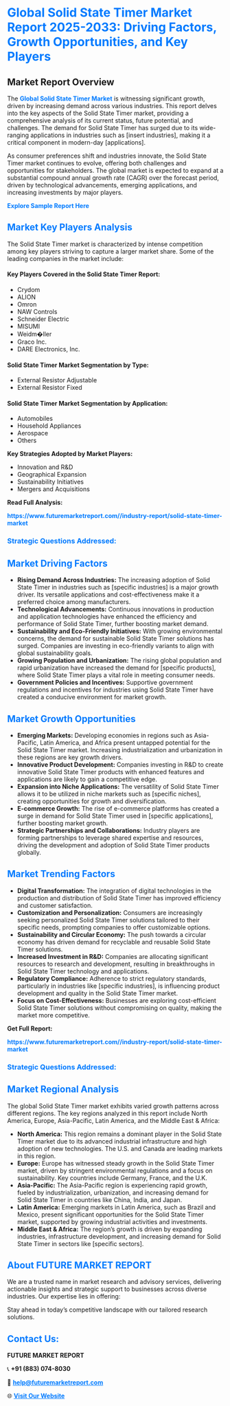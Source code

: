 <h1 style="color: #007BFF;">Global Solid State Timer Market Report 2025-2033: Driving Factors, Growth Opportunities, and Key Players</h1>

<section id="overview">
<h2>Market Report Overview</h2>
<p>The <a href="https://www.futuremarketreport.com//industry-report/solid-state-timer-market" style="color: #007BFF; text-decoration: none;"><strong>Global Solid State Timer Market</strong></a> is witnessing significant growth, driven by increasing demand across various industries. This report delves into the key aspects of the Solid State Timer market, providing a comprehensive analysis of its current status, future potential, and challenges. The demand for Solid State Timer has surged due to its wide-ranging applications in industries such as [insert industries], making it a critical component in modern-day [applications].</p>
<p>As consumer preferences shift and industries innovate, the Solid State Timer market continues to evolve, offering both challenges and opportunities for stakeholders. The global market is expected to expand at a substantial compound annual growth rate (CAGR) over the forecast period, driven by technological advancements, emerging applications, and increasing investments by major players.</p>
</section>

<section id="overview">
<p><a href="https://www.futuremarketreport.com//request-sample/reportId=55348" style="color: #007BFF; text-decoration: none;"><strong>Explore Sample Report Here</strong></a></p>
</section>

<section id="key-players">
<h2 style="color: #007BFF;">Market Key Players Analysis</h2>
<p>The Solid State Timer market is characterized by intense competition among key players striving to capture a larger market share. Some of the leading companies in the market include:</p>
<h4>Key Players Covered in the Solid State Timer Report:</h4>
<ul><li>Crydom</li><li>ALION</li><li>Omron</li><li>NAW Controls</li><li>Schneider Electric</li><li>MISUMI</li><li>Weidm�ller</li><li>Graco Inc.</li><li>DARE Electronics, Inc.</li></ul>
<h4>Solid State Timer Market Segmentation by Type:</h4>
<ul><li>External Resistor Adjustable</li><li>External Resistor Fixed</li></ul>

<h4>Solid State Timer Market Segmentation by Application:</h4>
<ul><li>Automobiles</li><li>Household Appliances</li><li>Aerospace</li><li>Others</li></ul>
<p><strong>Key Strategies Adopted by Market Players:</strong></p>
<ul>
<li>Innovation and R&D</li>
<li>Geographical Expansion</li>
<li>Sustainability Initiatives</li>
<li>Mergers and Acquisitions</li>
</ul>
</section>

<section>
<p><strong>Read Full Analysis: </strong></p><a href="https://www.futuremarketreport.com//industry-report/solid-state-timer-market" style="color: #007BFF; text-decoration: none;"><strong>https://www.futuremarketreport.com//industry-report/solid-state-timer-market</strong></a>
<h3 style="color: #007BFF;">Strategic Questions Addressed:</h3>
</section>

<section id="driving-factors">
<h2 style="color: #007BFF;">Market Driving Factors</h2>
<ul>
<li><strong>Rising Demand Across Industries:</strong> The increasing adoption of Solid State Timer in industries such as [specific industries] is a major growth driver. Its versatile applications and cost-effectiveness make it a preferred choice among manufacturers.</li>
<li><strong>Technological Advancements:</strong> Continuous innovations in production and application technologies have enhanced the efficiency and performance of Solid State Timer, further boosting market demand.</li>
<li><strong>Sustainability and Eco-Friendly Initiatives:</strong> With growing environmental concerns, the demand for sustainable Solid State Timer solutions has surged. Companies are investing in eco-friendly variants to align with global sustainability goals.</li>
<li><strong>Growing Population and Urbanization:</strong> The rising global population and rapid urbanization have increased the demand for [specific products], where Solid State Timer plays a vital role in meeting consumer needs.</li>
<li><strong>Government Policies and Incentives:</strong> Supportive government regulations and incentives for industries using Solid State Timer have created a conducive environment for market growth.</li>
</ul>
</section>

<section id="growth-opportunities">
<h2 style="color: #007BFF;">Market Growth Opportunities</h2>
<ul>
<li><strong>Emerging Markets:</strong> Developing economies in regions such as Asia-Pacific, Latin America, and Africa present untapped potential for the Solid State Timer market. Increasing industrialization and urbanization in these regions are key growth drivers.</li>
<li><strong>Innovative Product Development:</strong> Companies investing in R&D to create innovative Solid State Timer products with enhanced features and applications are likely to gain a competitive edge.</li>
<li><strong>Expansion into Niche Applications:</strong> The versatility of Solid State Timer allows it to be utilized in niche markets such as [specific niches], creating opportunities for growth and diversification.</li>
<li><strong>E-commerce Growth:</strong> The rise of e-commerce platforms has created a surge in demand for Solid State Timer used in [specific applications], further boosting market growth.</li>
<li><strong>Strategic Partnerships and Collaborations:</strong> Industry players are forming partnerships to leverage shared expertise and resources, driving the development and adoption of Solid State Timer products globally.</li>
</ul>
</section>

<section id="trending-factors">
<h2 style="color: #007BFF;">Market Trending Factors</h2>
<ul>
<li><strong>Digital Transformation:</strong> The integration of digital technologies in the production and distribution of Solid State Timer has improved efficiency and customer satisfaction.</li>
<li><strong>Customization and Personalization:</strong> Consumers are increasingly seeking personalized Solid State Timer solutions tailored to their specific needs, prompting companies to offer customizable options.</li>
<li><strong>Sustainability and Circular Economy:</strong> The push towards a circular economy has driven demand for recyclable and reusable Solid State Timer solutions.</li>
<li><strong>Increased Investment in R&D:</strong> Companies are allocating significant resources to research and development, resulting in breakthroughs in Solid State Timer technology and applications.</li>
<li><strong>Regulatory Compliance:</strong> Adherence to strict regulatory standards, particularly in industries like [specific industries], is influencing product development and quality in the Solid State Timer market.</li>
<li><strong>Focus on Cost-Effectiveness:</strong> Businesses are exploring cost-efficient Solid State Timer solutions without compromising on quality, making the market more competitive.</li>
</ul>
</section>

<section>
<p><strong>Get Full Report: </strong></p><a href="https://www.futuremarketreport.com//industry-report/solid-state-timer-market" style="color: #007BFF; text-decoration: none;"><strong>https://www.futuremarketreport.com//industry-report/solid-state-timer-market</strong></a>
<h3 style="color: #007BFF;">Strategic Questions Addressed:</h3>
</section>


<section id="regional-analysis">
<h2 style="color: #007BFF;">Market Regional Analysis</h2>
<p>The global Solid State Timer market exhibits varied growth patterns across different regions. The key regions analyzed in this report include North America, Europe, Asia-Pacific, Latin America, and the Middle East & Africa:</p>
<ul>
<li><strong>North America:</strong> This region remains a dominant player in the Solid State Timer market due to its advanced industrial infrastructure and high adoption of new technologies. The U.S. and Canada are leading markets in this region.</li>
<li><strong>Europe:</strong> Europe has witnessed steady growth in the Solid State Timer market, driven by stringent environmental regulations and a focus on sustainability. Key countries include Germany, France, and the U.K.</li>
<li><strong>Asia-Pacific:</strong> The Asia-Pacific region is experiencing rapid growth, fueled by industrialization, urbanization, and increasing demand for Solid State Timer in countries like China, India, and Japan.</li>
<li><strong>Latin America:</strong> Emerging markets in Latin America, such as Brazil and Mexico, present significant opportunities for the Solid State Timer market, supported by growing industrial activities and investments.</li>
<li><strong>Middle East & Africa:</strong> The region’s growth is driven by expanding industries, infrastructure development, and increasing demand for Solid State Timer in sectors like [specific sectors].</li>
</ul>
</section>

<footer>
<h2 style="color: #007BFF;">About FUTURE MARKET REPORT</h2>
<p>We are a trusted name in market research and advisory services, delivering actionable insights and strategic support to businesses across diverse industries. Our expertise lies in offering:</p>

<p>Stay ahead in today’s competitive landscape with our tailored research solutions.</p>

<h2 style="color: #007BFF;">Contact Us:</h2>
<p><strong>FUTURE MARKET REPORT</strong></p>
<p>📞 <strong>+91 (883) 074-8030</strong></p>
<p>📧 <strong><a href="mailto:help@futuremarketreport.com" style="color: #007BFF;">help@futuremarketreport.com</a></strong></p>
<p>🌐 <strong><a href="https://www.futuremarketreport.com/" style="color: #007BFF;">Visit Our Website</a></strong></p>
</footer>